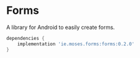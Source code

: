 # Forms
A library for Android to easily create forms.

```groovy
dependencies {
    implementation 'ie.moses.forms:forms:0.2.0'
}
```
